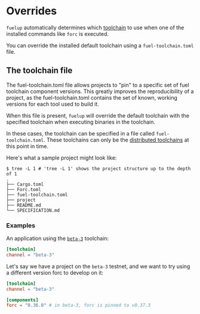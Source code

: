 # Overrides

<!-- This section should explain fuelup overrides -->
<!-- overrides:example:start -->
`fuelup` automatically determines which [toolchain] to use when one of the installed commands like
`forc` is executed.

You can override the installed default toolchain using a `fuel-toolchain.toml` file.
<!-- overrides:example:end -->

## The toolchain file

<!-- This section should explain the fuel-toolchain.toml file -->
<!-- toolchain:example:start -->
The fuel-toolchain.toml file allows projects to "pin" to a specific set of fuel toolchain component versions.
This greatly improves the reproducibility of a project, as the fuel-toolchain.toml contains the set of known,
working versions for each tool used to build it.

When this file is present, `fuelup` will override the default toolchain with the specified toolchain when executing binaries
in the toolchain.

In these cases, the toolchain can be specified in a file called `fuel-toolchain.toml`. These toolchains can only be
the [distributed toolchains] at this point in time.
<!-- toolchain:example:end -->

Here's what a sample project might look like:

```console
$ tree -L 1 # 'tree -L 1' shows the project structure up to the depth of 1
.
├── Cargo.toml
├── Forc.toml
├── fuel-toolchain.toml
├── project
├── README.md
└── SPECIFICATION.md
```

### Examples

An application using the [`beta-3`] toolchain:

```toml
[toolchain]
channel = "beta-3"
```

Let's say we have a project on the `beta-3` testnet, and we want to try using a different version forc to develop on it:

```toml
[toolchain]
channel = "beta-3"

[components]
forc = "0.36.0" # in beta-3, forc is pinned to v0.37.3
```

[toolchain]: concepts/toolchains.md
[distributed toolchains]: concepts/toolchains.md#toolchains
[`beta-3`]: concepts/channels.md#the-beta-3-channel
